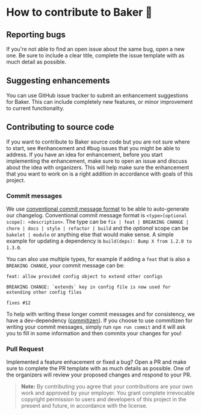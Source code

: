 # How to contribute to Baker 🍞

## Reporting bugs

If you're not able to find an open issue about the same bug, open a new one. Be sure to include a clear title, complete the issue template with as much detail as possible.

## Suggesting enhancements

You can use GitHub issue tracker to submit an enhancement suggestions for Baker. This can include completely new features, or minor improvement to current functionality.

## Contributing to source code

If you want to contribute to Baker source code but you are not sure where to start, see #enhancement and #bug issues that you might be able to address. If you have an idea for enhancement, before you start implementing the enhancement, make sure to open an issue and discuss about the idea with organizers. This will help make sure the enhancement that you want to work on is a right addition in accordance with goals of this project.

### Commit messages

We use [conventional commit message format](https://www.conventionalcommits.org/en/v1.0.0-beta.2/) to be able to auto-generate our changelog. Conventional commit message format is `<type>[optional scope]: <description>`. The type can be `fix | feat | BREAKING CHANGE | chore | docs | style | refactor | build` and the _optional_ scope can be `bakelet | module` or anything else that would make sense. A simple example for updating a dependency is `build(deps): Bump X from 1.2.0 to 1.3.0`.

You can also use multiple types, for example if adding a `feat` that is also a `BREAKING CHANGE`, your commit message can be:

```
feat: allow provided config object to extend other configs

BREAKING CHANGE: `extends` key in config file is now used for extending other config files

fixes #12
```

To help with writing these longer commit messages and for consistency, we have a dev-dependency ([commitizen](https://github.com/commitizen/cz-cli)). If you choose to use commitizen for writing your commit messages, simply run `npm run commit` and it will ask you to fill in some information and then commits your changes for you!

### Pull Request

Implemented a feature enhacement or fixed a bug? Open a PR and make sure to complete the PR template with as much details as possible. One of the organizers will review your proposed changes and respond to your PR.

> **Note:** By contributing you agree that your contributions are your own work and approved by your employer. You grant complete irrevocable copyright permission to users and developers of this project in the present and future, in accordance with the license.
